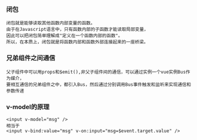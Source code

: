 ### 闭包
```
闭包就是能够读取其他函数内部变量的函数。
由于在Javascript语言中，只有函数内部的子函数才能读取局部变量，
因此可以把闭包简单理解成"定义在一个函数内部的函数"。
所以，在本质上，闭包就是将函数内部和函数外部连接起来的一座桥梁。
```


### 兄弟组件之间通信
```
父子组件中可以用props和$emit(),非父子组件间的通信，可以通过实例一个vue实例Bus作为媒介，
要相互通信的兄弟组件之中，都引入Bus，然后通过分别调用Bus事件触发和监听来实现通信和参数传递
```

### v-model的原理
```
<input v-model="msg" />
相当于
<input v-bind:value="msg" v-on:input="msg=$event.target.value" />
```


